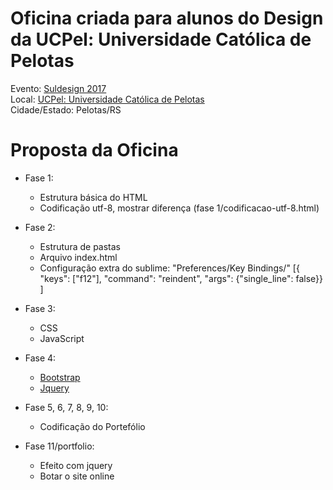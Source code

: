 # Oficina criada para alunos do Design da UCPel: Universidade Católica de Pelotas

<div>Evento: <a href="http://ca.ufpel.edu.br/design/suldesign2017/">Suldesign 2017</a></div>
<div>Local: <a href="http://www.ucpel.tche.br/portal/">UCPel: Universidade Católica de Pelotas</a></div>
<div>Cidade/Estado: Pelotas/RS</div>

<h1>Proposta da Oficina</h1>

<ul>
	<li>Fase 1:</li>
	<ul>
		<li>Estrutura básica do HTML</li>
		<li>Codificação utf-8, mostrar diferença (fase 1/codificacao-utf-8.html)</li>
	</ul>
</ul>

<ul>
	<li>Fase 2:</li>
	<ul>
		<li>Estrutura de pastas</li>
		<li>Arquivo index.html</li>
		<li>
			Configuração extra do sublime: 
       "Preferences/Key Bindings/" [{ "keys": ["f12"], "command": "reindent", "args": {"single_line": false}} ]
		</li>
	</ul>
</ul>

<ul>
	<li>Fase 3:</li>
	<ul>
		<li>CSS</li>
		<li>JavaScript</li>
	</ul>
</ul>	

<ul>
	<li>Fase 4:</li>
	<ul>
		<li>
			<a href="http://getbootstrap.com/" target="_blank">Bootstrap</a>
		</li>
		<li>
			<a href="https://jquery.com/" target="_blank">Jquery</a>
		</li>
	</ul>
</ul>

<ul>
	<li>Fase 5, 6, 7, 8, 9, 10:</li>
	<ul>
		<li>Codificação do Portefólio</li>		
	</ul>
</ul>

<ul>
	<li>Fase 11/portfolio:</li>
	<ul>
		<li>Efeito com jquery</li>
		<li>Botar o site online</li>
	</ul>
</ul>	
